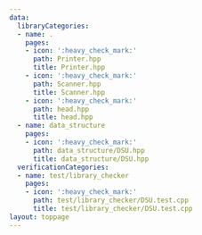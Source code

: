 ```yaml
---
data:
  libraryCategories:
  - name: .
    pages:
    - icon: ':heavy_check_mark:'
      path: Printer.hpp
      title: Printer.hpp
    - icon: ':heavy_check_mark:'
      path: Scanner.hpp
      title: Scanner.hpp
    - icon: ':heavy_check_mark:'
      path: head.hpp
      title: head.hpp
  - name: data_structure
    pages:
    - icon: ':heavy_check_mark:'
      path: data_structure/DSU.hpp
      title: data_structure/DSU.hpp
  verificationCategories:
  - name: test/library_checker
    pages:
    - icon: ':heavy_check_mark:'
      path: test/library_checker/DSU.test.cpp
      title: test/library_checker/DSU.test.cpp
layout: toppage
---
```


